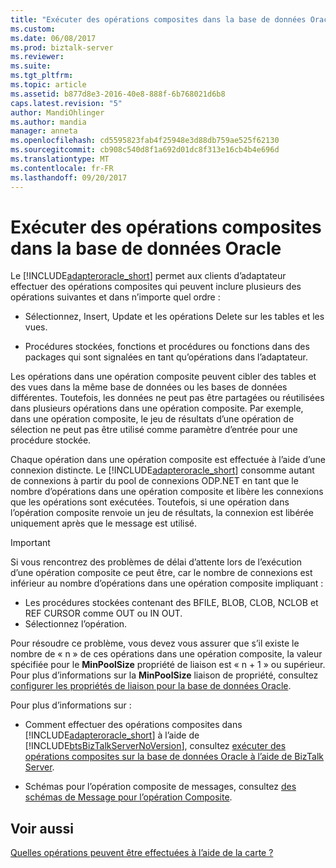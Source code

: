 ```yaml
---
title: "Exécuter des opérations composites dans la base de données Oracle | Documents Microsoft"
ms.custom: 
ms.date: 06/08/2017
ms.prod: biztalk-server
ms.reviewer: 
ms.suite: 
ms.tgt_pltfrm: 
ms.topic: article
ms.assetid: b877d8e3-2016-40e8-888f-6b768021d6b8
caps.latest.revision: "5"
author: MandiOhlinger
ms.author: mandia
manager: anneta
ms.openlocfilehash: cd5595823fab4f25948e3d88db759ae525f62130
ms.sourcegitcommit: cb908c540d8f1a692d01dc8f313e16cb4b4e696d
ms.translationtype: MT
ms.contentlocale: fr-FR
ms.lasthandoff: 09/20/2017
---
```

# <a name="run-composite-operations-in-oracle-database"></a>Exécuter des opérations composites dans la base de données Oracle
Le [!INCLUDE[adapteroracle_short](../../includes/adapteroracle-short-md.md)] permet aux clients d’adaptateur effectuer des opérations composites qui peuvent inclure plusieurs des opérations suivantes et dans n’importe quel ordre :  
  
-   Sélectionnez, Insert, Update et les opérations Delete sur les tables et les vues.  
  
-   Procédures stockées, fonctions et procédures ou fonctions dans des packages qui sont signalées en tant qu’opérations dans l’adaptateur.  
  
 Les opérations dans une opération composite peuvent cibler des tables et des vues dans la même base de données ou les bases de données différentes. Toutefois, les données ne peut pas être partagées ou réutilisées dans plusieurs opérations dans une opération composite. Par exemple, dans une opération composite, le jeu de résultats d’une opération de sélection ne peut pas être utilisé comme paramètre d’entrée pour une procédure stockée.  
  
 Chaque opération dans une opération composite est effectuée à l’aide d’une connexion distincte. Le [!INCLUDE[adapteroracle_short](../../includes/adapteroracle-short-md.md)] consomme autant de connexions à partir du pool de connexions ODP.NET en tant que le nombre d’opérations dans une opération composite et libère les connexions que les opérations sont exécutées. Toutefois, si une opération dans l’opération composite renvoie un jeu de résultats, la connexion est libérée uniquement après que le message est utilisé.  
  
> [!IMPORTANT]
>  Si vous rencontrez des problèmes de délai d’attente lors de l’exécution d’une opération composite ce peut être, car le nombre de connexions est inférieur au nombre d’opérations dans une opération composite impliquant :  
>   
>  -   Les procédures stockées contenant des BFILE, BLOB, CLOB, NCLOB et REF CURSOR comme OUT ou IN OUT.  
> -   Sélectionnez l’opération.  
>   
>  Pour résoudre ce problème, vous devez vous assurer que s’il existe le nombre de « n » de ces opérations dans une opération composite, la valeur spécifiée pour le **MinPoolSize** propriété de liaison est « n + 1 » ou supérieur. Pour plus d’informations sur la **MinPoolSize** liaison de propriété, consultez [configurer les propriétés de liaison pour la base de données Oracle](../../adapters-and-accelerators/adapter-oracle-database/configure-the-binding-properties-for-oracle-database.md).  
  
 Pour plus d’informations sur :  
  
-   Comment effectuer des opérations composites dans [!INCLUDE[adapteroracle_short](../../includes/adapteroracle-short-md.md)] à l’aide de [!INCLUDE[btsBizTalkServerNoVersion](../../includes/btsbiztalkservernoversion-md.md)], consultez [exécuter des opérations composites sur la base de données Oracle à l’aide de BizTalk Server](../../adapters-and-accelerators/adapter-oracle-database/run-composite-operations-on-oracle-database-using-biztalk-server.md).  
  
-   Schémas pour l’opération composite de messages, consultez [des schémas de Message pour l’opération Composite](../../adapters-and-accelerators/adapter-oracle-database/message-schemas-for-the-composite-operation2.md).  
  
## <a name="see-also"></a>Voir aussi  
 [Quelles opérations peuvent être effectuées à l’aide de la carte ?](https://msdn.microsoft.com/library/cc185219(v=bts.10).aspx)